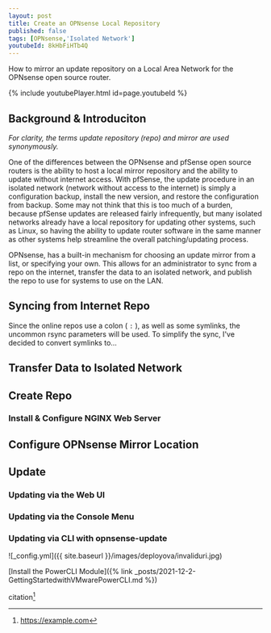```yaml
---
layout: post
title: Create an OPNsense Local Repository
published: false
tags: [OPNsense,'Isolated Network']
youtubeId: 8kHbFiHTb4Q
---
```


How to mirror an update repository on a Local Area Network for the OPNsense open source router.

{% include youtubePlayer.html id=page.youtubeId %} <!-- embedded youtube player, remove if no yt video accompanies the post -->

## Background & Introduciton
*For clarity, the terms update repository (repo) and mirror are used synonymously.*

One of the differences between the OPNsense and pfSense open source routers is the ability to host a local mirror repository and the ability to update without internet access.
With pfSense, the update procedure in an isolated network (network without access to the internet) is simply a configuration backup, install the new version, and restore the configuration from backup.
Some may not think that this is too much of a burden, because pfSense updates are released fairly infrequently, but many isolated networks already have a local repository for updating other systems, such as Linux, so having the ability to update router software in the same manner as other systems help streamline the overall patching/updating process.

OPNsense, has a built-in mechanism for choosing an update mirror from a list, or specifying your own. This allows for an administrator to sync from a repo on the internet, transfer the data to an isolated network, and publish the repo to use for systems to use on the LAN.

## Syncing from Internet Repo

Since the online repos use a colon ( `:` ), as well as some symlinks, the uncommon rsync parameters will be used.
To simplify the sync, I've decided to convert symlinks to...




## Transfer Data to Isolated Network



## Create Repo

### Install & Configure NGINX Web Server






## Configure OPNsense Mirror Location

## Update

### Updating via the Web UI

### Updating via the Console Menu

### Updating via CLI with opnsense-update



![_config.yml]({{ site.baseurl }}/images/deployova/invaliduri.jpg) <!-- embedded image url -->


[Install the PowerCLI Module]({% link _posts/2021-12-2-GettingStartedwithVMwarePowerCLI.md %}) <!-- internal link -->

citation[^1]

[^1]: https://example.com
